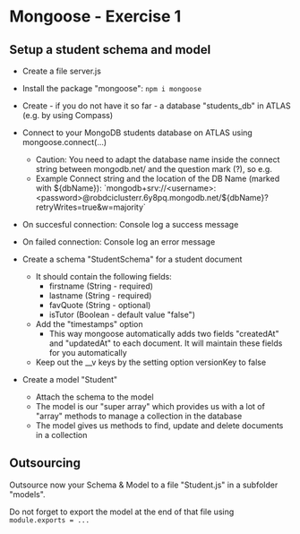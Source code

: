 # Mongoose - Exercise 1

## Setup a student schema and model

* Create a file server.js
* Install the package "mongoose": `npm i mongoose`

* Create - if you do not have it so far - a database "students_db" in ATLAS (e.g. by using Compass)

* Connect to your MongoDB students database on ATLAS using mongoose.connect(...)
    * Caution: You need to adapt the database name inside the connect string between mongodb.net/ and the question mark (?), so e.g.
    * Example Connect string and the location of the DB Name (marked with ${dbName}): 
        `mongodb+srv://<username>:<password>@robdciclusterr.6y8pq.mongodb.net/${dbName}?retryWrites=true&w=majority`

* On succesful connection: Console log a success message
* On failed connection: Console log an error message

* Create a schema "StudentSchema" for a student document
    * It should contain the following fields: 
        * firstname (String - required)
        * lastname (String - required)
        * favQuote (String - optional)
        * isTutor (Boolean - default value "false")
    * Add the "timestamps" option
        * This way mongoose automatically adds two fields "createdAt" and "updatedAt" to each document. It will maintain these fields for you automatically
    * Keep out the __v keys by the setting option versionKey to false

* Create a model "Student"
    * Attach the schema to the model
    * The model is our "super array" which provides us with a lot of "array" methods to manage a collection in the database
    * The model gives us methods to find, update and delete documents in a collection

## Outsourcing

Outsource now your Schema & Model to a file "Student.js" in a subfolder "models".

Do not forget to export the model at the end of that file using `module.exports = ...`
